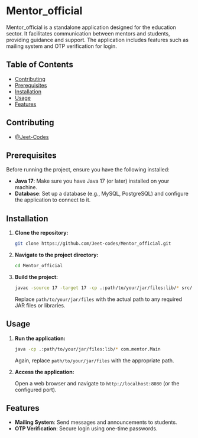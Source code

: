 # Mentor_official

Mentor_official is a standalone application designed for the education sector. It facilitates communication between mentors and students, providing guidance and support. The application includes features such as mailing system and OTP verification for login.

## Table of Contents

- [Contributing](#contributing)
- [Prerequisites](#prerequisites)
- [Installation](#installation)
- [Usage](#usage)
- [Features](#features)


## Contributing

- [@Jeet-Codes](https://github.com/Jeet-Codes)


## Prerequisites

Before running the project, ensure you have the following installed:

- **Java 17**: Make sure you have Java 17 (or later) installed on your machine.
- **Database**: Set up a database (e.g., MySQL, PostgreSQL) and configure the application to connect to it.

## Installation

1. **Clone the repository:**

    ```bash
    git clone https://github.com/Jeet-codes/Mentor_official.git
    ```

2. **Navigate to the project directory:**

    ```bash
    cd Mentor_official
    ```

3. **Build the project:**

    ```bash
    javac -source 17 -target 17 -cp .:path/to/your/jar/files:lib/* src/com/mentor/Main.java
    ```

    Replace `path/to/your/jar/files` with the actual path to any required JAR files or libraries.

## Usage

1. **Run the application:**

    ```bash
    java -cp .:path/to/your/jar/files:lib/* com.mentor.Main
    ```

    Again, replace `path/to/your/jar/files` with the appropriate path.

2. **Access the application:**

    Open a web browser and navigate to `http://localhost:8080` (or the configured port).

## Features

- **Mailing System**: Send messages and announcements to students.
- **OTP Verification**: Secure login using one-time passwords.




